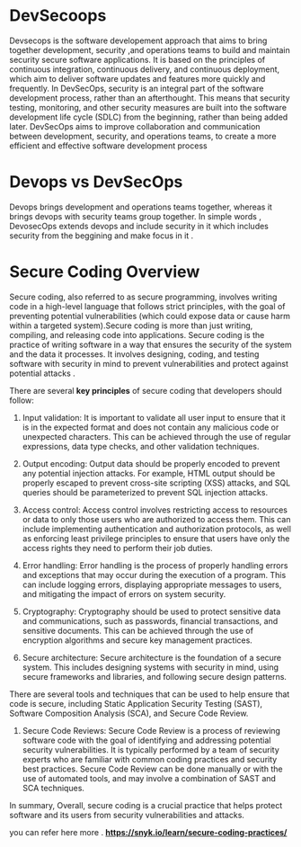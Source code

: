 # DevSecoops
Devsecops is the software developement approach that aims to bring together development, security ,and operations teams to build and maintain security secure software applications. It is based on the principles of continuous integration, continuous delivery, and continuous deployment, which aim to deliver software updates and features more quickly and frequently. In DevSecOps, security is an integral part of the software development process, rather than an afterthought. This means that security testing, monitoring, and other security measures are built into the software development life cycle (SDLC) from the beginning, rather than being added later. DevSecOps aims to improve collaboration and communication between development, security, and operations teams, to create a more efficient and effective software development process


# Devops vs DevSecOps

Devops brings development and operations teams together, whereas it brings devops with security teams group together.
In simple words , DevosecOps extends devops and include security in it which includes security from the beggining and make focus in it .



# **Secure Coding** Overview
Secure coding, also referred to as secure programming, involves writing code in a high-level language that follows strict principles, with the goal of preventing potential vulnerabilities (which could expose data or cause harm within a targeted system).Secure coding is more than just writing, compiling, and releasing code into applications. Secure coding is the practice of writing software in a way that ensures the security of the system and the data it processes. It involves designing, coding, and testing software with security in mind to prevent vulnerabilities and protect against potential attacks .

There are several **key principles** of secure coding that developers should follow:

1. Input validation: It is important to validate all user input to ensure that it is in the expected format and does not contain any malicious code or unexpected characters. This can be achieved through the use of regular expressions, data type checks, and other validation techniques.

2. Output encoding: Output data should be properly encoded to prevent any potential injection attacks. For example, HTML output should be properly escaped to prevent cross-site scripting (XSS) attacks, and SQL queries should be parameterized to prevent SQL injection attacks.

3. Access control: Access control involves restricting access to resources or data to only those users who are authorized to access them. This can include implementing authentication and authorization protocols, as well as enforcing least privilege principles to ensure that users have only the access rights they need to perform their job duties.

4. Error handling: Error handling is the process of properly handling errors and exceptions that may occur during the execution of a program. This can include logging errors, displaying appropriate messages to users, and mitigating the impact of errors on system security.
5. Cryptography: Cryptography should be used to protect sensitive data and communications, such as passwords, financial transactions, and sensitive documents. This can be achieved through the use of encryption algorithms and secure key management practices.
6. Secure architecture: Secure architecture is the foundation of a secure system. This includes designing systems with security in mind, using secure frameworks and libraries, and following secure design patterns.


There are several tools and techniques that can be used to help ensure that code is secure, including Static Application Security Testing (SAST), Software Composition Analysis (SCA), and Secure Code Review. 


1. Secure Code Reviews: Secure Code Review is a process of reviewing software code with the goal of identifying and addressing potential security vulnerabilities. It is typically performed by a team of security experts who are familiar with common coding practices and security best practices. Secure Code Review can be done manually or with the use of automated tools, and may involve a combination of SAST and SCA techniques.



In summary, Overall, secure coding is a crucial practice that helps protect software and its users from security vulnerabilities and attacks. 

you can refer here more . **https://snyk.io/learn/secure-coding-practices/**

